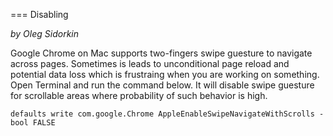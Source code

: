 
=== Disabling

_by Oleg Sidorkin_

Google Chrome on Mac supports two-fingers swipe guesture to navigate across pages.
Sometimes is leads to unconditional page reload and potential data loss which is
frustraing when you are working on something. Open Terminal and run the command
below. It will disable swipe guesture for scrollable areas where probability of such behavior is high.

```
defaults write com.google.Chrome AppleEnableSwipeNavigateWithScrolls -bool FALSE
```

